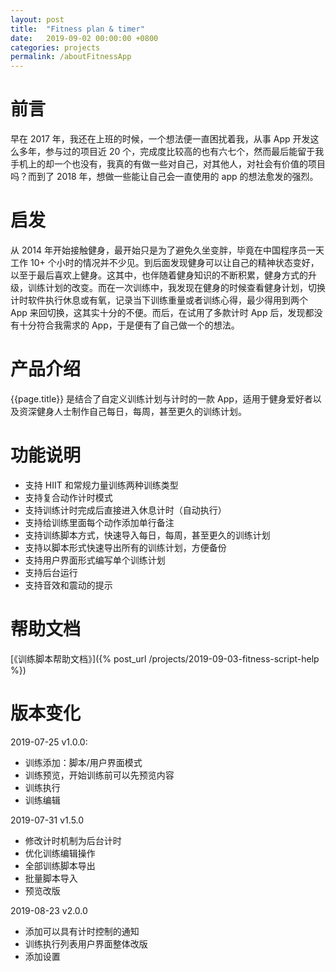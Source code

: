 ```yaml
---
layout: post
title:  "Fitness plan & timer"
date:   2019-09-02 00:00:00 +0800
categories: projects
permalink: /aboutFitnessApp
---
```


# 前言
早在 2017 年，我还在上班的时候，一个想法便一直困扰着我，从事 App 开发这么多年，参与过的项目近 20 个，完成度比较高的也有六七个，然而最后能留于我手机上的却一个也没有，我真的有做一些对自己，对其他人，对社会有价值的项目吗？而到了 2018 年，想做一些能让自己会一直使用的 app 的想法愈发的强烈。


# 启发
从 2014 年开始接触健身，最开始只是为了避免久坐变胖，毕竟在中国程序员一天工作 10+ 个小时的情况并不少见。到后面发现健身可以让自己的精神状态变好，以至于最后喜欢上健身。这其中，也伴随着健身知识的不断积累，健身方式的升级，训练计划的改变。而在一次训练中，我发现在健身的时候查看健身计划，切换计时软件执行休息或有氧，记录当下训练重量或者训练心得，最少得用到两个 App 来回切换，这其实十分的不便。而后，在试用了多款计时 App 后，发现都没有十分符合我需求的 App，于是便有了自己做一个的想法。	


# 产品介绍
{{page.title}} 是结合了自定义训练计划与计时的一款 App，适用于健身爱好者以及资深健身人士制作自己每日，每周，甚至更久的训练计划。


# 功能说明
- 支持 HIIT 和常规力量训练两种训练类型
- 支持复合动作计时模式
- 支持训练计时完成后直接进入休息计时（自动执行）
- 支持给训练里面每个动作添加单行备注
- 支持训练脚本方式，快速导入每日，每周，甚至更久的训练计划
- 支持以脚本形式快速导出所有的训练计划，方便备份
- 支持用户界面形式编写单个训练计划
- 支持后台运行
- 支持音效和震动的提示

# 帮助文档
[《训练脚本帮助文档》]({% post_url /projects/2019-09-03-fitness-script-help %})


# 版本变化
2019-07-25 v1.0.0:
- 训练添加：脚本/用户界面模式
- 训练预览，开始训练前可以先预览内容
- 训练执行
- 训练编辑

2019-07-31 v1.5.0
- 修改计时机制为后台计时
- 优化训练编辑操作
- 全部训练脚本导出
- 批量脚本导入
- 预览改版

2019-08-23 v2.0.0
- 添加可以具有计时控制的通知
- 训练执行列表用户界面整体改版
- 添加设置
